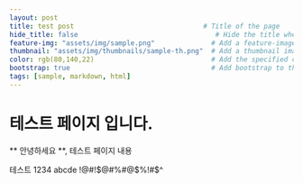 ```yaml
---
layout: post
title: test post                                # Title of the page
hide_title: false                                  # Hide the title when displaying the post, but shown in lists of posts
feature-img: "assets/img/sample.png"              # Add a feature-image to the post
thumbnail: "assets/img/thumbnails/sample-th.png"  # Add a thumbnail image on blog view
color: rgb(80,140,22)                             # Add the specified color as feature image, and change link colors in post
bootstrap: true                                   # Add bootstrap to the page
tags: [sample, markdown, html]
---
```


# 테스트 페이지 입니다.

** 안녕하세요 **, 테스트 페이지 내용 

테스트 1234 abcde !@#!$@#%#@$%!#$^
